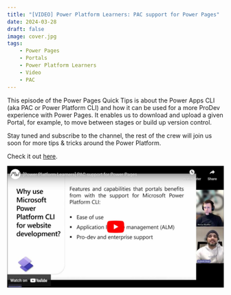 ```yaml
---
title: "[VIDEO] Power Platform Learners: PAC support for Power Pages"
date: 2024-03-28
draft: false
image: cover.jpg
tags: 
    - Power Pages
    - Portals
    - Power Platform Learners
    - Video
    - PAC
---
```


This episode of the Power Pages Quick Tips is about the Power Apps CLI (aka PAC or Power Platform CLI) and how it can be used for a more ProDev experience with Power Pages. It enables us to download and upload a given Portal, for example, to move between stages or build up version control.

Stay tuned and subscribe to the channel, the rest of the crew will join us soon for more tips & tricks around the Power Platform.

Check it out [here](https://youtu.be/KkaupFk_GX8).

[![](video.jpg)](https://youtu.be/KkaupFk_GX8)
